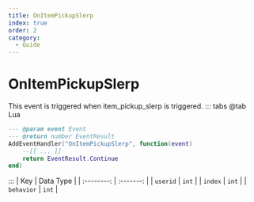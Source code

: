 ```yaml
---
title: OnItemPickupSlerp
index: true
order: 2
category:
  - Guide
---
```


# OnItemPickupSlerp
This event is triggered when item_pickup_slerp is triggered.
::: tabs
@tab Lua
```lua
--- @param event Event
--- @return number EventResult
AddEventHandler("OnItemPickupSlerp", function(event)
    --[[ ... ]]
    return EventResult.Continue
end)
```

:::
|     Key    | Data Type |
| :--------: | :-------: |
|  `userid`  |   `int`   |
|   `index`  |   `int`   |
| `behavior` |   `int`   |